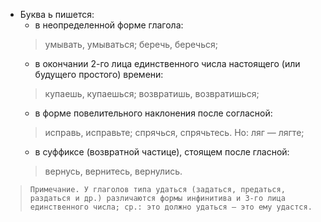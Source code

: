 - Буква ь пишется:
	- в неопределенной форме глагола:
	> умывать, умываться; беречь, беречься;
	- в окончании 2-го лица единственного числа настоящего (или будущего простого) времени:
	> купаешь, купаешься; возвратишь, возвратишься;
	- в форме повелительного наклонения после согласной:
	> исправь, исправьте; спрячься, спрячьтесь. Но: ляг — лягте;
	- в суффиксе (возвратной частице), стоящем после гласной:
	> вернусь, вернитесь, вернулись.

>
>     Примечание. У глаголов типа удаться (задаться, предаться, раздаться и др.) различаются формы инфинитива и 3-го лица единственного числа; ср.: это должно удаться — это ему удастся.
>
